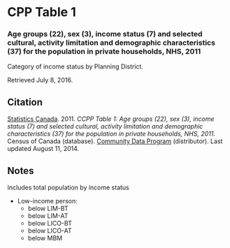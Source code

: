 # CPP Table 1
### Age groups (22), sex (3), income status (7) and selected cultural, activity limitation and demographic characteristics (37) for the population in private households, NHS, 2011

Category of income status by Planning District.

Retrieved July 8, 2016.

## Citation

[Statistics Canada](http://www.statcan.gc.ca/). 2011.
*CCPP Table 1: Age groups (22), sex (3), income status (7) and selected cultural, activity limitation and demographic characteristics (37) for the population in private households, NHS, 2011.*
Census of Canada (database).
[Community Data Program](http://communitydata.ca/) (distributor).
Last updated August 11, 2014.

## Notes

Includes total population by income status

* Low-income person:
    - below LIM-BT
    - below LIM-AT
    - below LICO-BT
    - below LICO-AT
    - below MBM